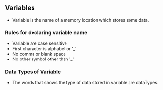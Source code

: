 ## Variables
- Variable is the name of a memory location which stores some data.

### Rules for declaring variable name
- Variable are case sensitive 
- First character is alphabet or '_'
- No comma or blank space
- No other symbol other than '_'

### Data Types of Variable
- The words that shows the type of data stored in variable are dataTypes.
